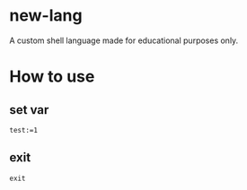 # new-lang
A custom shell language made for educational purposes only.
# How to use
## set var
```
test:=1
```
## exit
```
exit
```
